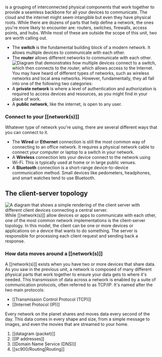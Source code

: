 is a grouping of interconnected physical components that work together to provide a seamless backbone for all your devices to communicate. The cloud and the internet might seem intangible but even they have physical roots. While there are dozens of parts that help define a network, the ones you're more likely to encounter are: routers, switches, firewalls, access points, and hubs. While most of these are outside the scope of this unit, two are worth calling out.
- The **switch** is the fundamental building block of a modern network. It allows multiple devices to communicate with each other.
- The **router** allows different networks to communicate with each other.
![Diagram that demonstrates how multiple devices connect to a switch, which then connects to the router, which allows access to the Internet.](https://learn.microsoft.com/en-us/training/wwl-sci/describe-network-based-threats-mitigations/media/switch-router.png)
You may have heard of different types of networks, such as wireless networks and local area networks. However, fundamentally, they all fall into one of the following two categories:
- A **private network** is where a level of authentication and authorization is required to access devices and resources, as you might find in your place of work.
- A **public network**, like the internet, is open to any user.
### Connect to your [[network(s)]]
Whatever type of network you're using, there are several different ways that you can connect to it.
- The **Wired** or **Ethernet** connection is still the most common way of connecting to an office network. It requires a physical network cable to connect your computer or laptop to a switch in your network.
- A **Wireless** connection lets your device connect to the network using Wi-Fi. This is typically used at home or in large public venues.
- A **Bluetooth** connection is a short-range device-to-device communication method. Small devices like pedometers, headphones, and smart watches tend to use Bluetooth.
## The client-server topology
![A diagram that shows a simple rendering of the client server with different client devices connecting a central server.](https://learn.microsoft.com/en-us/training/wwl-sci/describe-network-based-threats-mitigations/media/client-server.png)
While [[network(s)]] allow devices or apps to communicate with each other, one of the most common network implementations is the client-server topology. In this model, the client can be one or more devices or applications on a device that wants to do something. The server is responsible for processing each client request and sending back a response.

### How data moves around a [[network(s)]]
A [[network(s)]] exists when you have two or more devices that share data. As you saw in the previous unit, a network is composed of many different physical parts that work together to ensure your data gets to where it's needed. This transmission of data across a network is enabled by a suite of communication protocols, often referred to as TCP/IP. It's named after the two main protocols: 
- [[Transmission Control Protocol (TCP)]]
- [[Internet Protocol (IP)]]

Every network on the planet shares and moves data every second of the day. This data comes in every shape and size, from a simple message to images, and even the movies that are streamed to your home.
1. [[datagram (packet)]]
2. [[IP addresses]]
3. [[Domain Name Service (DNS)]]
4. [[sc900/Routing|Routing]]
